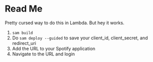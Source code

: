 # Read Me

Pretty cursed way to do this in Lambda. But hey it works.

1. `sam build`
2. Do `sam deploy --guided` to save your client_id, client_secret, and redirect_uri
3. Add the URL to your Spotify application
4. Navigate to the URL and login